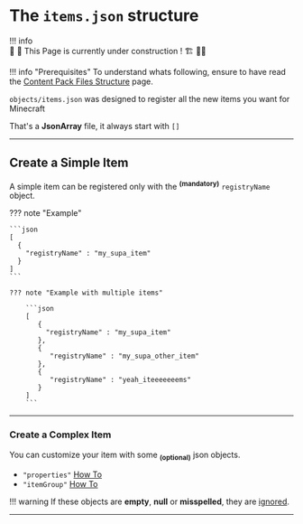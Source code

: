 # The `items.json` structure

!!! info  
    👷 🚧 This Page is currently under construction ! 🏗️ 👷‍♀️
    
!!! info "Prerequisites"
    To understand whats following, ensure to have read the [Content Pack Files Structure](../content_pack.md) page.
    

`objects/items.json` was designed to register all the new items you want for Minecraft  

That's a **JsonArray** file, it always start with `[]`

___

## Create a Simple Item

A simple item can be registered only with the <sup>**(mandatory)**</sup> `registryName` object.

??? note "Example"

    ```json
    [
      {
        "registryName" : "my_supa_item"
      }
    ]
    ```

    ??? note "Example with multiple items"
    
        ```json
        [
           {
             "registryName" : "my_supa_item"
           },
           {
              "registryName" : "my_supa_other_item"
           },
           {
              "registryName" : "yeah_iteeeeeeems"
           }            
        ]
        ```

___

### Create a Complex Item

You can customize your item with some <sub>**(optional)**</sub> json objects.

- `"properties"` [How To](items/properties.md)
- `"itemGroup"` [How To](items/itemGroup.md)

!!! warning
    If these objects are **empty**, **null** or **misspelled**, they are <u>ignored</u>.
    
___